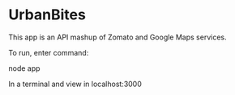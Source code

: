 # UrbanBites

This app is an API mashup of Zomato and Google Maps services.

To run, enter command:

node app

In a terminal and view in localhost:3000